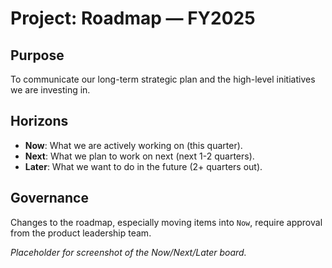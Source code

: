 # Project: Roadmap — FY2025

## Purpose

To communicate our long-term strategic plan and the high-level initiatives we are investing in.

## Horizons

*   **Now**: What we are actively working on (this quarter).
*   **Next**: What we plan to work on next (next 1-2 quarters).
*   **Later**: What we want to do in the future (2+ quarters out).

## Governance

Changes to the roadmap, especially moving items into `Now`, require approval from the product leadership team.

*Placeholder for screenshot of the Now/Next/Later board.*
